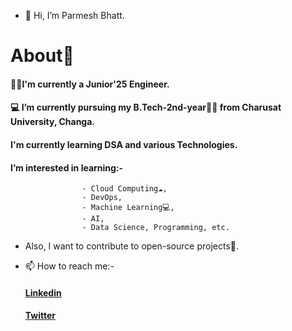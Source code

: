 - 👋 Hi, I’m Parmesh Bhatt.
#              About🤠
#### 👨‍🎓I'm currently a Junior'25 Engineer.
#### 💻 I’m currently pursuing my B.Tech-2nd-year👨‍🎓 from Charusat University, Changa.
#### I'm currently learning DSA and various Technologies.
#### I’m interested in learning:- 
                    - Cloud Computing☁️, 
                    - DevOps, 
                    - Machine Learning💻,
                    - AI, 
                    - Data Science, Programming, etc. 
- Also, I want to contribute to open-source projects📌.
 - 📫 How to reach me:- 
 
      #### [Linkedin](https://www.linkedin.com/in/parmesh-bhatt-277971221/)
      #### [Twitter](https://twitter.com/Parmesh_119)
      
      
